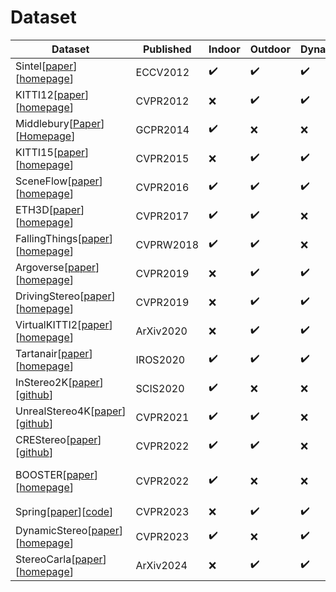 # Dataset

| Dataset                                                                                                                                                                                                                                     | Published | Indoor | Outdoor | Dynamic | Video  | Dense  | Accuracy | Diversity | Annotation |
|---------------------------------------------------------------------------------------------------------------------------------------------------------------------------------------------------------------------------------------------|-----------|--------|---------|---------|--------|--------|----------|-----------|------------|
| Sintel[[paper](https://files.is.tue.mpg.de/black/papers/ButlerECCV2012.pdf)][[homepage](http://sintel.is.tue.mpg.de/)]                                                                                                                      | ECCV2012  | ✔️      | ✔️       | ✔️       | ✔️      | ✔️      | High     | Medium    | Synthetic  |
| KITTI12[[paper](https://www.cvlibs.net/publications/Geiger2012CVPR.pdf)][[homepage](https://www.cvlibs.net/datasets/kitti/index.php)]                                                                                                       | CVPR2012  | ❌      | ✔️       | ✔️       | ✔️      | ❌      | Medium   | Low       | LiDAR      |
| Middlebury[[Paper](https://link.springer.com/chapter/10.1007/978-3-319-11752-2_3)][[Homepage](https://vision.middlebury.edu/stereo/data/)]                                                                                                  | GCPR2014  | ✔️      | ❌       | ❌       | ❌      | ❌      | High   | Low       | LiDAR      |
| KITTI15[[paper](https://www.cvlibs.net/publications/Menze2015CVPR.pdf)][[homepage](https://www.cvlibs.net/datasets/kitti/index.php)]                                                                                                        | CVPR2015  | ❌      | ✔️       | ✔️       | ✔️      | ❌      | Medium   | Low       | LiDAR      |
| SceneFlow[[paper](https://arxiv.org/abs/1512.02134)][[homepage](https://lmb.informatik.uni-freiburg.de/resources/datasets/SceneFlowDatasets.en.html)]                                                                                       | CVPR2016  | ✔️      | ✔️       | ✔️       | ✔️      | ✔️      | High     | High      | Synthetic  |
| ETH3D[[paper](https://ieeexplore.ieee.org/document/8099755)][[homepage](http://www.eth3d.net)]                                                                                                                                              | CVPR2017  | ✔️      | ✔️       | ❌       | ✔️      | ❌      | High     | Low       | LiDAR      |
| FallingThings[[paper](https://arxiv.org/abs/1804.06534)][[homepage](https://research.nvidia.com/publication/2018-06_falling-things-synthetic-dataset-3d-object-detection-and-pose-estimation)]                                              | CVPRW2018 | ✔️      | ✔️       | ❌       | ❌      | ✔️      | High     | Low       | Synthetic  |
| Argoverse[[paper](https://arxiv.org/abs/1911.02620)][[homepage](https://www.argoverse.org/)]                                                                                                                                                | CVPR2019  | ❌      | ✔️       | ✔️       | ✔️      | ❌      | Low      | Low       | LiDAR      |
| DrivingStereo[[paper](http://openaccess.thecvf.com/content_CVPR_2019/papers/Yang_DrivingStereo_A_Large-Scale_Dataset_for_Stereo_Matching_in_Autonomous_Driving_CVPR_2019_paper.pdf)][[homepage](https://drivingstereo-dataset.github.io)]   | CVPR2019  | ❌      | ✔️       | ✔️       | ✔️      | ❌      | Low      | High      | LiDAR      |
| VirtualKITTI2[[paper](https://arxiv.org/abs/2001.10773)][[homepage](https://europe.naverlabs.com/Research/Computer-Vision/Proxy-Virtual-Worlds)]                                                                                            | ArXiv2020 | ❌      | ✔️       | ✔️       | ✔️      | ✔️      | High     | Mid       | Synthetic  |
| Tartanair[[paper](https://arxiv.org/abs/2003.14338)][[homepage](https://theairlab.org/tartanair-dataset/)]                                                                                                                                  | IROS2020  | ✔️      | ✔️       | ✔️       | ✔️      | ✔️      | High     | High      | Synthetic  |
| InStereo2K[[paper](https://link.springer.com/article/10.1007/s11432-019-2803-x)][[github](https://github.com/YuhuaXu/StereoDataset)]                                                                                                        | SCIS2020  | ✔️      | ❌       | ❌       | ❌      | ❌      | Low      | Low       | LiDAR      |
| UnrealStereo4K[[paper](https://www.cvlibs.net/publications/Tosi2021CVPR.pdf)][[github](https://github.com/fabiotosi92/SMD-Nets)]                                                                                                            | CVPR2021  | ✔️      | ✔️       | ❌       | ❌      | ✔️      | High     | High      | Synthetic  |
| CREStereo[[paper](https://openaccess.thecvf.com/content/CVPR2022/papers/Li_Practical_Stereo_Matching_via_Cascaded_Recurrent_Network_With_Adaptive_Correlation_CVPR_2022_paper.pdf)][[github](https://github.com/megvii-research/CREStereo)] | CVPR2022  | ✔️      | ✔️       | ❌       | ❌      | ✔️      | High     | High      | Synthetic  |
| BOOSTER[[paper](https://arxiv.org/pdf/2206.04671)][[homepage](https://cvlab-unibo.github.io/booster-web/)]                                                                      | CVPR2022  | ✔️      | ❌       | ❌       | ❌      | ❌      | High     | Low       | Pre-trained model |
| Spring[[paper](https://arxiv.org/pdf/2303.01943.pdf)][[code](https://github.com/cv-stuttgart/springwebsite)]                                                                                                                                | CVPR2023  | ❌      | ✔️       | ✔️       | ✔️      | ✔️      | High     | Low       | Synthetic  |
| DynamicStereo[[paper](https://research.facebook.com/publications/dynamicstereo-consistent-dynamic-depth-from-stereo-videos/)][[homepage](https://dynamic-stereo.github.io/)]                                                                | CVPR2023  | ✔️      | ❌       | ✔️       | ✔️      | ✔️      | High     | Low       | Synthetic  |
| StereoCarla[[paper](https://arxiv.org/abs/2411.14053)][[homepage](https://xiandaguo.net/StereoAnything/)]                                                                                                                                   | ArXiv2024 | ❌      | ✔️       | ✔️       | ✔️      | ✔️      | High     | High      | Synthetic  |